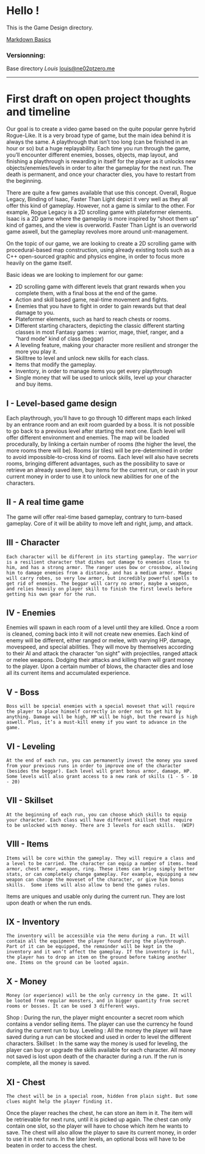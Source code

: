 # Hello !

This is the Game Design directory.

[Markdown Basics](https://help.github.com/articles/markdown-basics/)

### Versionning:
Base directory  *Louis* <louis@ne02ptzero.me>


---

# First draft on open project thoughts and timeline

Our goal is to create a video game based on the quite popular genre hybrid Rogue-Like. It is a very broad type of game, but the main idea behind it is always the same. A playthrough that isn’t too long (can be finished in an hour or so) but a huge replayability. Each time you run through the game, you’ll encounter different enemies, bosses, objects, map layout, and finishing a playthrough is rewarding in itself for the player as it unlocks new objects/enemies/levels in order to alter the gameplay for the next run. The death is permanent, and once your character dies, you have to restart from the beginning.

There are quite a few games available that use this concept. Overall, Rogue Legacy, Binding of Isaac, Faster Than Light depict it very well as they all offer this kind of gameplay. However, not a game is similar to the other. For example, Rogue Legacy is a 2D scrolling game with plateformer elements. Isaac is a 2D game where the gameplay is more inspired by “shoot them up” kind of games, and the view is overworld. Faster Than Light is an overworld game aswell, but the gameplay revolves more around unit-management.

On the topic of our game, we are looking to create a 2D scrolling game with procedural-based map construction, using already existing tools such as a C++ open-sourced graphic and physics engine, in order to focus more heavily on the game itself. 

Basic ideas we are looking to implement for our game:

* 2D scrolling game with different levels that grant rewards when you complete them, with a final boss at the end of the game.
* Action and skill based game, real-time movement and fights. 
* Enemies that you have to fight in order to gain rewards but that deal damage to you.
* Plateformer elements, such as hard to reach chests or rooms.
* Different starting characters, depicting the classic different starting classes in most Fantasy games : warrior, mage, thief, ranger, and a “hard mode” kind of class (beggar)
* A leveling feature, making your character more resilient and stronger the more you play it.
* Skilltree to level and unlock new skills for each class.
* Items that modify the gameplay.
* Inventory, in order to manage items you get every playthrough
* Single money that will be used to unlock skills, level up your character and buy items.

## I - Level-based game design
Each playthrough, you’ll have to go through 10 different maps each linked by an entrance room and an exit room guarded by a boss. It is not possible to go back to a previous level after starting the next one. Each level will offer different environment and enemies. The map will be loaded procedurally, by linking a certain number of rooms (the higher the level, the more rooms there will be). Rooms (or tiles) will be pre-determined in order to avoid impossible-to-cross kind of rooms. Each level will also have secrets rooms, bringing different advantages, such as the possibility to save or retrieve an already saved item, buy items for the current run, or cash in your current money in order to use it to unlock new abilities for one of the characters.

## II - A real time game
  The game will offer real-time based gameplay, contrary to turn-based gameplay. Core of it will be ability to move left and right, jump, and attack.

## III - Character
	Each character will be different in its starting gameplay. The warrior is a resilient character that dishes out damage to enemies close to him, and has a strong armor. The ranger uses bow or crossbow, allowing him to damage enemies from a distance, and has a medium armor. Mages will carry robes, so very low armor, but incredibly powerful spells to get rid of enemies. The beggar will carry no armor, maybe a weapon, and relies heavily on player skill to finish the first levels before getting his own gear for the run.

## IV - Enemies
Enemies will spawn in each room of a level until they are killed. Once a room is cleaned, coming back into it will not create new enemies. Each kind of enemy will be different, either ranged or melee, with varying HP, damage, movespeed, and special abilities. They will move by themselves according to their AI and attack the character “on sight” with projectiles, ranged attack or melee weapons. Dodging their attacks and killing them will grant money to the player. Upon a certain number of blows, the character dies and lose all its current items and accumulated experience.

## V - Boss
	Boss will be special enemies with a special moveset that will require the player to place himself correctly in order not to get hit by anything. Damage will be high, HP will be high, but the reward is high aswell. Plus, it’s a must-kill enemy if you want to advance in the game.

## VI - Leveling 
	At the end of each run, you can permanently invest the money you saved from your previous runs in order to improve one of the character (besides the beggar). Each level will grant bonus armor, damage, HP. Some levels will also grant access to a new rank of skills (1 - 5 - 10 - 20)

## VII - Skillset
	At the beginning of each run, you can choose which skills to equip your character. Each class will have different skillset that require to be unlocked with money. There are 3 levels for each skills.	(WIP)

## VIII - Items
	Items will be core within the gameplay. They will require a class and a level to be carried. The character can equip a number of items. head armor, chest armor, weapon, ring. These items can bring simply better stats, or can completely change gameplay. For example, equipping a new weapon can change the moveset of the character, or give him bonus skills.  Some items will also allow to bend the games rules.
Items are uniques and usable only during the current run. They are lost upon death or when the run ends.

## IX - Inventory
	The inventory will be accessible via the menu during a run. It will contain all the equipment the player found during the playthrough. Part of it can be equipped, the remainder will be kept in the inventory and it won’t affect the gameplay. If the inventory is full, the player has to drop an item on the ground before taking another one. Items on the ground can be looted again.

## X - Money
	Money (or experience) will be the only currency in the game. It will be looted from regular monsters, and in bigger quantity from secret rooms or bosses. It can be used 3 different ways.
Shop : During the run, the player might encounter a secret room which contains a vendor selling items. The player can use the currency he found during the current run to buy.
Leveling : All the money the player will have saved during a run can be stocked and used in order to level the different characters.
Skillset : In the same way the money is used for leveling, the player can buy or upgrade the skills available for each character.
All money not saved is lost upon death of the character during a run. If the run is complete, all the money is saved.

## XI - Chest
	The chest will be in a special room, hidden from plain sight. But some clues might help the player finding it.
Once the player reaches the chest, he can store an item in it. The item will be retrievable for next runs, until it is picked up again. The chest can only contain one slot, so the player will have to chose which item he wants to save. The chest will also allow the player to save its current money, in order to use it in next runs. In the later levels, an optional boss will have to be beaten in order to access the chest.
